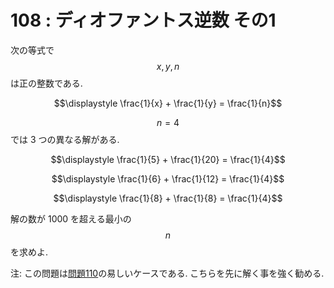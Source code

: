 # 108 : ディオファントス逆数 その1

次の等式で$$x, y, n$$は正の整数である.

$$\displaystyle \frac{1}{x} + \frac{1}{y} = \frac{1}{n}$$

$$n = 4$$では 3 つの異なる解がある.

$$\displaystyle \frac{1}{5} + \frac{1}{20} = \frac{1}{4}$$

$$\displaystyle \frac{1}{6} + \frac{1}{12} = \frac{1}{4}$$

$$\displaystyle \frac{1}{8} + \frac{1}{8} = \frac{1}{4}$$

解の数が 1000 を超える最小の$$n$$を求めよ.

注: この問題は[問題110](p110.md)の易しいケースである. こちらを先に解く事を強く勧める.
